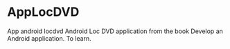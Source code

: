 # AppLocDVD
App android locdvd
Android Loc DVD application from the book Develop an Android application. To learn.
